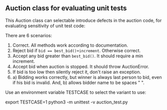 ## Auction class for evaluating unit tests

This Auction class can selectable introduce defects in the auction code,
for evaluating sensitivity of unit test code:

There are 6 scenarios:

1. Correct. All methods work according to documentation.
2. Reject bid if `bid == best_bid()+increment`. Otherwise correct.
3. Accept any bid greater than `best_bid()`. It should require a min increment.
4. Accept bid when auction is stopped.  It should throw AuctionError.
5. If bid is too low then silently reject it, don't raise an exception.
6. a) Bidding works correctly, but winner is always last person to bid, even
   if his bid is invalid. And, b) allows bidder name to be spaces "  ".

Use an environment variable TESTCASE to select the variant to use:

export TESTCASE=1
python3 -m unittest -v auction_test.py

